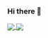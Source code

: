 ### Hi there 👋

<!--
**saratiedt/saratiedt** is a ✨ _special_ ✨ repository because its `README.md` (this file) appears on your GitHub profile.

Here are some ideas to get you started:

- 🔭 I’m currently working on ...
- 🌱 I’m currently learning ...
- 👯 I’m looking to collaborate on ...
- 🤔 I’m looking for help with ...
- 💬 Ask me about ...
- 📫 How to reach me: ...
- 😄 Pronouns: ...
- ⚡ Fun fact: ...
-->

<a href="https://github.com/saratiedt/github-readme-stats">
  <img align="center" src="https://github-readme-stats.vercel.app/api?username=saratiedt&count_private=true&show_icons=true&theme=nightowl&hide_border=true&)" />
</a>
<a href="https://github.com/saratiedt/convoychat">
  <img align="center" src="https://github-readme-stats.vercel.app/api/top-langs/?username=saratiedt&langs_count=8&layout=compact&theme=nightowl&hide_border=true&)" />
</a>
